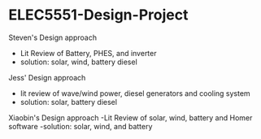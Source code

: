 # ELEC5551-Design-Project

Steven's Design approach
- Lit Review of Battery, PHES, and inverter
- solution: solar, wind, battery diesel

Jess' Design approach
- lit review of wave/wind power, diesel generators and cooling system
- solution: solar, battery diesel

Xiaobin's Design approach
-Lit Review of solar, wind, battery and Homer software
-solution: solar, wind, and battery

